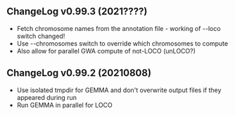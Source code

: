 ## ChangeLog v0.99.3 (2021????)

* Fetch chromosome names from the annotation file - working of --loco switch changed!
* Use --chromosomes switch to override which chromosomes to compute
* Also allow for parallel GWA compute of not-LOCO (unLOCO?)

## ChangeLog v0.99.2 (20210808)

* Use isolated tmpdir for GEMMA and don't overwrite output files if
  they appeared during run
* Run GEMMA in parallel for LOCO
